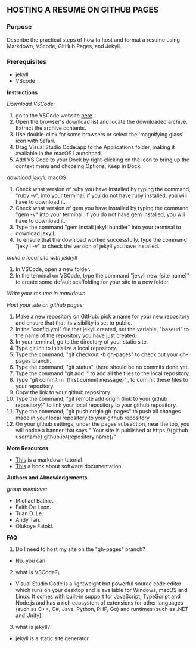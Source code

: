 ## HOSTING A RESUME ON GITHUB PAGES

### **Purpose**

Describe the practical steps of how to host and format a resume using Markdown, VScode, GitHub Pages, and Jekyll.

### **Prerequisites**

- jekyll
- VScode

**Instructions**

_Download VSCode:_ 

1. go to the VSCode website [here](https://code.visualstudio.com).
2. Open the browser's download list and locate the downloaded archive.
Extract the archive contents. 
3. Use double-click for some browsers or select the 'magnifying glass' icon with Safari.
4. Drag Visual Studio Code.app to the Applications folder, making it available in the macOS Launchpad.
5. Add VS Code to your Dock by right-clicking on the icon to bring up the context menu and choosing Options, Keep in Dock.

_download jekyll:_ macOS

1. Check what version of ruby you have installed by typing the command, "ruby -v", into your terminal. if you do not have ruby installed, you will have to download it.
2. Check what version of gem you have installed by typing the command, "gem -v" into your terminal. if you do not have gem installed, you will have to download it.
3. Type the command "gem install jekyll bundler" into your terminal to download jekyll. 
4. To ensure that the download worked successfully. type the command "jekyll -v" to check the version of jekyll you have installed.

_make a local site with jekkyll_
1. In VSCode, open a new folder. 
2. In the terminal on VSCode, type the command "jekyll new {site name}" to create some default scsffolding for your site in a new folder. 

_Write your resume in markdown_


_Host your site on github pages:_

1. Make a new repository on [GitHub](https://github.com). pick a name for your new repository and ensure that that its visibility is set to public.
2. In the "config.yml" file that jekyll created, set the variable, "baseurl" to the name of the repository you have just created. 
3. In your terminal, go to the directory of your static site. 
4. Type git init to initialize a local repository. 
5. Type the command, "git checkout -b gh-pages" to check out your gh-pages branch. 
6. Type the command, "git status". there should be no commits done yet.
7. Type the command "git add ." to add all the files to the local repository. 
8. Type "git commit m '{first commit message}"', to commit these files to your repository.
9. Copy the link to your github repository.
10. Type the command, "git remote add origin {link to your github repository}" to link your local repository to your github repository. 
11. Type the command, "git push origin gh-pages" to push all changes made in your local repository to your github repository. 
12. On your github settings, under the pages subsection, near the top, you will notice a banner that says " Your site is published at https://{github username}.github.io/{repository name}/"

**More Resources**

- [This](https://www.markdowntutorial.com) is a markdown tutorial
- [This](https://www.amazon.ca/Modern-Technical-Writing-Introduction-Documentation-ebook/dp/B01A2QL9SS) a book about software documentation.
<!-- - one other resource -->

**Authors and Aknowledgements**

_group members:_
- Michael Bathie. 
- Faith De Leon.
- Tuan D. Le. 
- Andy Tan.
- Olukoye Fatoki. 

**FAQ**

1. Do I need to host my site on the "gh-pages" branch?

- No. you can 

2. what is VSCode?\
- Visual Studio Code is a lightweight but powerful source code editor which runs on your desktop and is available for Windows, macOS and Linux. It comes with built-in support for JavaScript, TypeScript and Node.js and has a rich ecosystem of extensions for other languages (such as C++, C#, Java, Python, PHP, Go) and runtimes (such as .NET and Unity). 

3. what is jekyll?
- jekyll is a static site generator